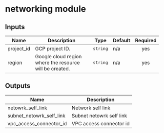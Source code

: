 # networking module

<!-- BEGINNING OF PRE-COMMIT-TERRAFORM DOCS HOOK -->
## Inputs

| Name | Description | Type | Default | Required |
|------|-------------|------|---------|:--------:|
| project\_id | GCP project ID. | `string` | n/a | yes |
| region | Google cloud region where the resource will be created. | `string` | n/a | yes |

## Outputs

| Name | Description |
|------|-------------|
| netowrk\_self\_link | Network self link |
| subnet\_netowrk\_self\_link | Subnet netowrk self link |
| vpc\_access\_connector\_id | VPC access connector id |

<!-- END OF PRE-COMMIT-TERRAFORM DOCS HOOK -->
